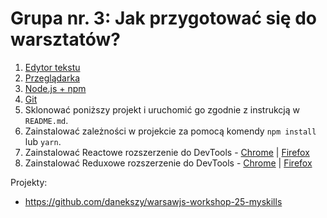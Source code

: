 # Grupa nr. 3: Jak przygotować się do warsztatów?

1. [Edytor tekstu](/workshop-setup/partials/edytor-tekstu.html)
2. [Przeglądarka](/workshop-setup/partials/przegladarka.html)
3. [Node.js + npm](/workshop-setup/partials/node+npm.html)
4. [Git](/workshop-setup/partials/git.html)
5. Sklonować poniższy projekt i uruchomić go zgodnie z instrukcją w `README.md`.
6. Zainstalować zależności w projekcie za pomocą komendy `npm install` lub `yarn`.
7. Zainstalować Reactowe rozszerzenie do DevTools - [Chrome](https://chrome.google.com/webstore/detail/react-developer-tools/fmkadmapgofadopljbjfkapdkoienihi) | [Firefox](https://addons.mozilla.org/pl/firefox/addon/react-devtools/)
8. Zainstalować Reduxowe rozszerzenie do DevTools - [Chrome](https://chrome.google.com/webstore/detail/redux-devtools/lmhkpmbekcpmknklioeibfkpmmfibljd) | [Firefox](https://addons.mozilla.org/en-US/firefox/addon/remotedev/)

Projekty:

* <https://github.com/danekszy/warsawjs-workshop-25-myskills>
